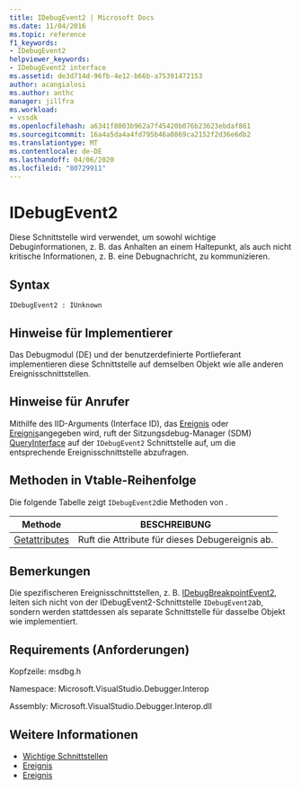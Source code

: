 ```yaml
---
title: IDebugEvent2 | Microsoft Docs
ms.date: 11/04/2016
ms.topic: reference
f1_keywords:
- IDebugEvent2
helpviewer_keywords:
- IDebugEvent2 interface
ms.assetid: de3d714d-96fb-4e12-b66b-a75391472153
author: acangialosi
ms.author: anthc
manager: jillfra
ms.workload:
- vssdk
ms.openlocfilehash: a6341f8003b962a7f45420b076b23623ebdaf861
ms.sourcegitcommit: 16a4a5da4a4fd795b46a0869ca2152f2d36e6db2
ms.translationtype: MT
ms.contentlocale: de-DE
ms.lasthandoff: 04/06/2020
ms.locfileid: "80729911"
---
```

# <a name="idebugevent2"></a>IDebugEvent2
Diese Schnittstelle wird verwendet, um sowohl wichtige Debuginformationen, z. B. das Anhalten an einem Haltepunkt, als auch nicht kritische Informationen, z. B. eine Debugnachricht, zu kommunizieren.

## <a name="syntax"></a>Syntax

```
IDebugEvent2 : IUnknown
```

## <a name="notes-for-implementers"></a>Hinweise für Implementierer
 Das Debugmodul (DE) und der benutzerdefinierte Portlieferant implementieren diese Schnittstelle auf demselben Objekt wie alle anderen Ereignisschnittstellen.

## <a name="notes-for-callers"></a>Hinweise für Anrufer
 Mithilfe des IID-Arguments (Interface ID), das [Ereignis](../../../extensibility/debugger/reference/idebugeventcallback2-event.md) oder [Ereignis](../../../extensibility/debugger/reference/idebugportevents2-event.md)angegeben wird, ruft der Sitzungsdebug-Manager (SDM) [QueryInterface](/cpp/atl/queryinterface) auf der `IDebugEvent2` Schnittstelle auf, um die entsprechende Ereignisschnittstelle abzufragen.

## <a name="methods-in-vtable-order"></a>Methoden in Vtable-Reihenfolge
 Die folgende Tabelle zeigt `IDebugEvent2`die Methoden von .

|Methode|BESCHREIBUNG|
|------------|-----------------|
|[Getattributes](../../../extensibility/debugger/reference/idebugevent2-getattributes.md)|Ruft die Attribute für dieses Debugereignis ab.|

## <a name="remarks"></a>Bemerkungen
 Die spezifischeren Ereignisschnittstellen, z. B. [IDebugBreakpointEvent2](../../../extensibility/debugger/reference/idebugbreakpointevent2.md), leiten sich nicht von der IDebugEvent2-Schnittstelle `IDebugEvent2`ab, sondern werden stattdessen als separate Schnittstelle für dasselbe Objekt wie implementiert.

## <a name="requirements"></a>Requirements (Anforderungen)
 Kopfzeile: msdbg.h

 Namespace: Microsoft.VisualStudio.Debugger.Interop

 Assembly: Microsoft.VisualStudio.Debugger.Interop.dll

## <a name="see-also"></a>Weitere Informationen
- [Wichtige Schnittstellen](../../../extensibility/debugger/reference/core-interfaces.md)
- [Ereignis](../../../extensibility/debugger/reference/idebugportevents2-event.md)
- [Ereignis](../../../extensibility/debugger/reference/idebugeventcallback2-event.md)
